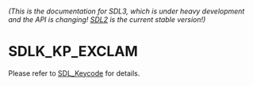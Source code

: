 ###### (This is the documentation for SDL3, which is under heavy development and the API is changing! [SDL2](https://wiki.libsdl.org/SDL2/) is the current stable version!)
# SDLK_KP_EXCLAM

Please refer to [SDL_Keycode](SDL_Keycode) for details.

